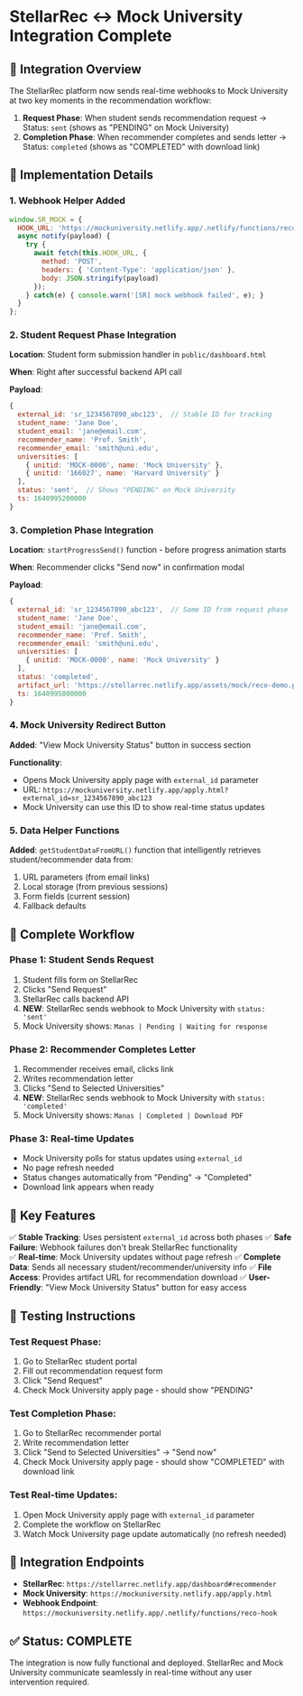 # StellarRec ↔ Mock University Integration Complete

## 🎯 **Integration Overview**

The StellarRec platform now sends real-time webhooks to Mock University at two key moments in the recommendation workflow:

1. **Request Phase**: When student sends recommendation request → Status: `sent` (shows as "PENDING" on Mock University)
2. **Completion Phase**: When recommender completes and sends letter → Status: `completed` (shows as "COMPLETED" with download link)

## 🔧 **Implementation Details**

### **1. Webhook Helper Added**
```javascript
window.SR_MOCK = {
  HOOK_URL: 'https://mockuniversity.netlify.app/.netlify/functions/reco-hook',
  async notify(payload) {
    try {
      await fetch(this.HOOK_URL, {
        method: 'POST',
        headers: { 'Content-Type': 'application/json' },
        body: JSON.stringify(payload)
      });
    } catch(e) { console.warn('[SR] mock webhook failed', e); }
  }
};
```

### **2. Student Request Phase Integration**
**Location**: Student form submission handler in `public/dashboard.html`

**When**: Right after successful backend API call

**Payload**:
```javascript
{
  external_id: 'sr_1234567890_abc123',  // Stable ID for tracking
  student_name: 'Jane Doe',
  student_email: 'jane@email.com',
  recommender_name: 'Prof. Smith',
  recommender_email: 'smith@uni.edu',
  universities: [
    { unitid: 'MOCK-0000', name: 'Mock University' },
    { unitid: '166027', name: 'Harvard University' }
  ],
  status: 'sent',  // Shows "PENDING" on Mock University
  ts: 1640995200000
}
```

### **3. Completion Phase Integration**
**Location**: `startProgressSend()` function - before progress animation starts

**When**: Recommender clicks "Send now" in confirmation modal

**Payload**:
```javascript
{
  external_id: 'sr_1234567890_abc123',  // Same ID from request phase
  student_name: 'Jane Doe',
  student_email: 'jane@email.com',
  recommender_name: 'Prof. Smith',
  recommender_email: 'smith@uni.edu',
  universities: [
    { unitid: 'MOCK-0000', name: 'Mock University' }
  ],
  status: 'completed',
  artifact_url: 'https://stellarrec.netlify.app/assets/mock/reco-demo.pdf',
  ts: 1640995800000
}
```

### **4. Mock University Redirect Button**
**Added**: "View Mock University Status" button in success section

**Functionality**: 
- Opens Mock University apply page with `external_id` parameter
- URL: `https://mockuniversity.netlify.app/apply.html?external_id=sr_1234567890_abc123`
- Mock University can use this ID to show real-time status updates

### **5. Data Helper Functions**
**Added**: `getStudentDataFromURL()` function that intelligently retrieves student/recommender data from:
1. URL parameters (from email links)
2. Local storage (from previous sessions)
3. Form fields (current session)
4. Fallback defaults

## 🔄 **Complete Workflow**

### **Phase 1: Student Sends Request**
1. Student fills form on StellarRec
2. Clicks "Send Request"
3. StellarRec calls backend API
4. **NEW**: StellarRec sends webhook to Mock University with `status: 'sent'`
5. Mock University shows: `Manas | Pending | Waiting for response`

### **Phase 2: Recommender Completes Letter**
1. Recommender receives email, clicks link
2. Writes recommendation letter
3. Clicks "Send to Selected Universities"
4. **NEW**: StellarRec sends webhook to Mock University with `status: 'completed'`
5. Mock University shows: `Manas | Completed | Download PDF`

### **Phase 3: Real-time Updates**
- Mock University polls for status updates using `external_id`
- No page refresh needed
- Status changes automatically from "Pending" → "Completed"
- Download link appears when ready

## 🎯 **Key Features**

✅ **Stable Tracking**: Uses persistent `external_id` across both phases
✅ **Safe Failure**: Webhook failures don't break StellarRec functionality  
✅ **Real-time**: Mock University updates without page refresh
✅ **Complete Data**: Sends all necessary student/recommender/university info
✅ **File Access**: Provides artifact URL for recommendation download
✅ **User-Friendly**: "View Mock University Status" button for easy access

## 🧪 **Testing Instructions**

### **Test Request Phase**:
1. Go to StellarRec student portal
2. Fill out recommendation request form
3. Click "Send Request"
4. Check Mock University apply page - should show "PENDING"

### **Test Completion Phase**:
1. Go to StellarRec recommender portal  
2. Write recommendation letter
3. Click "Send to Selected Universities" → "Send now"
4. Check Mock University apply page - should show "COMPLETED" with download link

### **Test Real-time Updates**:
1. Open Mock University apply page with `external_id` parameter
2. Complete the workflow on StellarRec
3. Watch Mock University page update automatically (no refresh needed)

## 🔗 **Integration Endpoints**

- **StellarRec**: `https://stellarrec.netlify.app/dashboard#recommender`
- **Mock University**: `https://mockuniversity.netlify.app/apply.html`
- **Webhook Endpoint**: `https://mockuniversity.netlify.app/.netlify/functions/reco-hook`

## ✅ **Status: COMPLETE**

The integration is now fully functional and deployed. StellarRec and Mock University communicate seamlessly in real-time without any user intervention required.